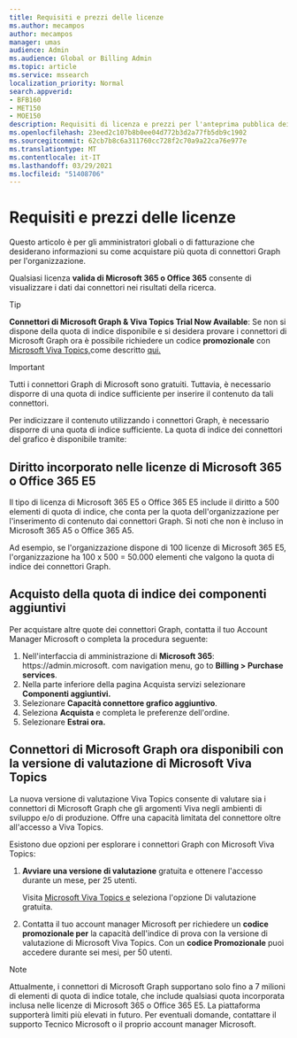 ```yaml
---
title: Requisiti e prezzi delle licenze
ms.author: mecampos
author: mecampos
manager: umas
audience: Admin
ms.audience: Global or Billing Admin
ms.topic: article
ms.service: mssearch
localization_priority: Normal
search.appverid:
- BFB160
- MET150
- MOE150
description: Requisiti di licenza e prezzi per l'anteprima pubblica dei connettori di Microsoft Graph per Microsoft Search
ms.openlocfilehash: 23eed2c107b8b0ee04d772b3d2a77fb5db9c1902
ms.sourcegitcommit: 62cb7b8c6a311760cc728f2c70a9a22ca76e977e
ms.translationtype: MT
ms.contentlocale: it-IT
ms.lasthandoff: 03/29/2021
ms.locfileid: "51408706"
---
```

<!---Previous ms.author: rusamai --->

# <a name="license-requirements-and-pricing"></a>Requisiti e prezzi delle licenze

Questo articolo è per gli amministratori globali o di fatturazione che desiderano informazioni su come acquistare più quota di connettori Graph per l'organizzazione.

Qualsiasi licenza **valida di Microsoft 365 o Office 365** consente di visualizzare i dati dai connettori nei risultati della ricerca.

> [!TIP]
> **Connettori di Microsoft Graph & Viva Topics Trial Now Available**: Se non si dispone della quota di indice disponibile e si desidera provare i connettori di Microsoft Graph ora è possibile richiedere un codice **promozionale** con [Microsoft Viva Topics,](https://www.microsoft.com/microsoft-viva/topics?activetab=pivot:overviewtab)come descritto [qui.](#microsoft-graph-connectors-now-available-with-microsoft-viva-topics-trial)

>[!IMPORTANT]
>Tutti i connettori Graph di Microsoft sono gratuiti. Tuttavia, è necessario disporre di una quota di indice sufficiente per inserire il contenuto da tali connettori.

Per indicizzare il contenuto utilizzando i connettori Graph, è necessario disporre di una quota di indice sufficiente. La quota di indice dei connettori del grafico è disponibile tramite:

## <a name="entitlement-built-into-microsoft-365-or-office-365-e5-licenses"></a>Diritto incorporato nelle licenze di Microsoft 365 o Office 365 E5

Il tipo di licenza di Microsoft 365 E5 o Office 365 E5 include il diritto a 500 elementi di quota di indice, che conta per la quota dell'organizzazione per l'inserimento di contenuto dai connettori Graph. Si noti che non è incluso in Microsoft 365 A5 o Office 365 A5.

Ad esempio, se l'organizzazione dispone di 100 licenze di Microsoft 365 E5, l'organizzazione ha 100 x 500 = 50.000 elementi che valgono la quota di indice dei connettori Graph.

## <a name="purchase-of-add-on-index-quota"></a>Acquisto della quota di indice dei componenti aggiuntivi
Per acquistare altre quote dei connettori Graph, contatta il tuo Account Manager Microsoft o completa la procedura seguente:

1. Nell'interfaccia di amministrazione di **Microsoft 365**: https://<span>admin.microsoft.</span> com navigation menu, go to **Billing > Purchase services**.
2. Nella parte inferiore della pagina Acquista servizi selezionare **Componenti aggiuntivi.**
3. Selezionare **Capacità connettore grafico aggiuntivo**.
4. Seleziona **Acquista** e completa le preferenze dell'ordine.
5. Selezionare **Estrai ora.**

## <a name="microsoft-graph-connectors-now-available-with-microsoft-viva-topics-trial"></a>Connettori di Microsoft Graph ora disponibili con la versione di valutazione di Microsoft Viva Topics
 La nuova versione di valutazione Viva Topics consente di valutare sia i connettori di Microsoft Graph che gli argomenti Viva negli ambienti di sviluppo e/o di produzione. Offre una capacità limitata del connettore oltre all'accesso a Viva Topics.

Esistono due opzioni per esplorare i connettori Graph con Microsoft Viva Topics:

1. **Avviare una versione di valutazione** gratuita e ottenere l'accesso durante un mese, per 25 utenti.

     Visita [Microsoft Viva Topics e](https://www.microsoft.com/microsoft-viva/topics?activetab=pivot:overviewtab) seleziona l'opzione Di valutazione gratuita.

2. Contatta il tuo account manager Microsoft per richiedere un **codice promozionale per** la capacità dell'indice di prova con la versione di valutazione di Microsoft Viva Topics. Con un **codice Promozionale** puoi accedere durante sei mesi, per 50 utenti.

> [!NOTE]
> Attualmente, i connettori di Microsoft Graph supportano solo fino a 7 milioni di elementi di quota di indice totale, che include qualsiasi quota incorporata inclusa nelle licenze di Microsoft 365 o Office 365 E5. La piattaforma supporterà limiti più elevati in futuro. Per eventuali domande, contattare il supporto Tecnico Microsoft o il proprio account manager Microsoft.
